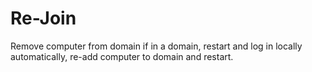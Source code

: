 # Re-Join
Remove computer from domain if in a domain, restart and log in locally automatically, re-add computer to domain and restart.
